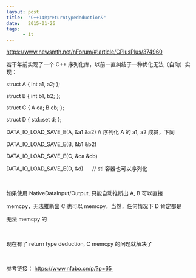 ```yaml
---
layout: post
title:  "C++14的returntypededuction&"
date:   2015-01-26
tags:
      - it
---
```



https://www.newsmth.net/nForum/#!article/CPlusPlus/374960

若干年前实现了一个 C++
序列化库，以前一直纠结于一种优化无法（自动）实现： 

struct A { int a1, a2; }; 

struct B { int b1, b2; }; 

struct C { A ca; B cb; }; 

struct D { std::set d; }; 

DATA_IO_LOAD_SAVE_E(A, &a1 &a2) // 序列化 A 的 a1, a2 成员，下同 

DATA_IO_LOAD_SAVE_E(B, &b1 &b2) 

DATA_IO_LOAD_SAVE_E(C, &ca &cb) 

DATA_IO_LOAD_SAVE_E(D, &d)      // stl 容器也可以序列化 

  

如果使用 NativeDataInput/Output, 只能自动推断出 A, B 可以直接  

memcpy，无法推断出 C 也可以 memcpy，当然，任何情况下 D 肯定都是 

无法 memcpy 的 

  

现在有了 return type deduction, C memcpy 的问题就解决了 

  

参考链接： https://www.nfabo.cn/p/?p=65 

  



